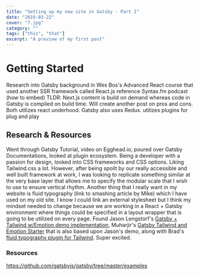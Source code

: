 ```yaml
---
title: "Setting up my new site in Gatsby - Part I"
date: "2019-03-22"
cover: "7.jpg"
category: ""
tags: ["this", "that"]
excerpt: "A preview of my first post"
---
```


# Getting Started

Research into Gatsby
background in Wes Bos's Advanced React course that used another SSR framework called React.js reference Syntax.fm podcast (how to embed) TLDR: Next.js content is build on demand whereas code in Gatsby is compiled on build time. Will create another post on pros and cons. Both utilizes react underhood. Gatsby also uses Redux. utilizes plugins for plug and play

## Research & Resources

Went through Gatsby Tutorial, video on Egghead.io, poured over Gatsby Documentations, looked at plugin ecosystem. Being a developer with a passion for design, looked into CSS frameworks and CSS options. Liking Tailwind.css a lot. However, after being spoilt by our really accessible and well built framework at work, I was looking to replicate something similar at the very base layer that allows me to specify the modular scale that I wish to use to ensure vertical rhythm. Another thing that I really want in my website is fluid typography (link to smashing article by Mike) which I have used on my old site. I know I could link an external stylesheet but I think my mindset needed to change because we are working in a React + Gatsby environment where things could be specified in a layout wrapper that is going to be utilized on every page. Found Jason Lengstorf's [Gatsby + Tailwind w/Emotion demo implementation](https://github.com/jlengstorf/gatsby-tailwind-demo), Muharjir's [Gatsby Tailwind and Emotion Starter](https://github.com/muhajirdev/gatsby-tailwind-emotion-starter/blob/master/src/components/layout.js) that is also based upon Jason's demo, along with Brad's [fluid typography plugin for Tailwind](https://github.com/bradlc/tailwindcss-fluid/). Super excited.

### Resources

https://github.com/gatsbyjs/gatsby/tree/master/examples
